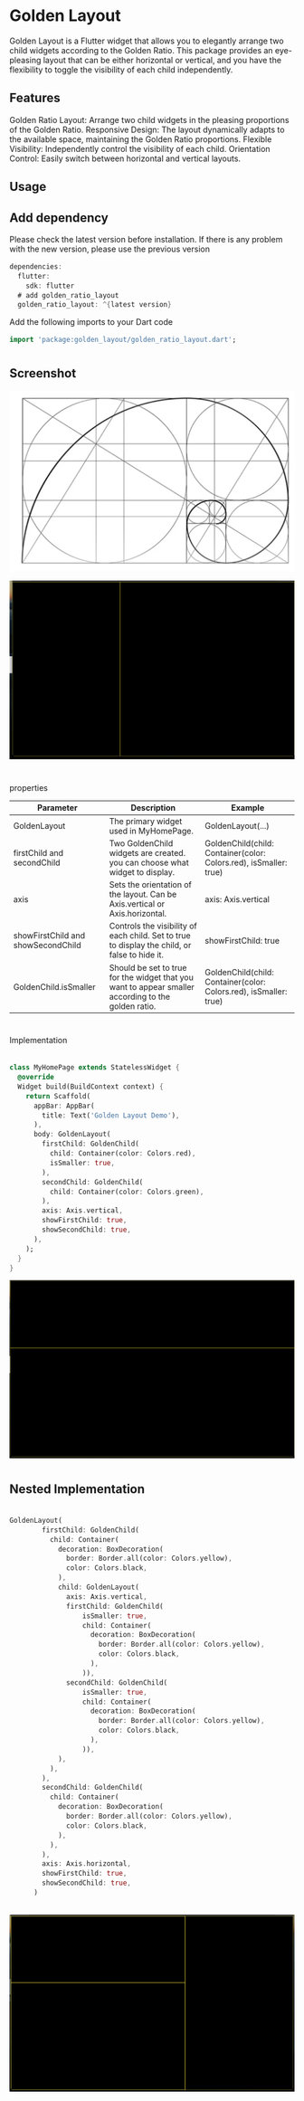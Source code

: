 
# Golden Layout

Golden Layout is a Flutter widget that allows you to elegantly arrange two child widgets according to the Golden Ratio. This package provides an eye-pleasing layout that can be either horizontal or vertical, and you have the flexibility to toggle the visibility of each child independently.

## Features

Golden Ratio Layout: Arrange two child widgets in the pleasing proportions of the Golden Ratio.
Responsive Design: The layout dynamically adapts to the available space, maintaining the Golden Ratio proportions.
Flexible Visibility: Independently control the visibility of each child.
Orientation Control: Easily switch between horizontal and vertical layouts.


## Usage

## Add dependency

Please check the latest version before installation. If there is any problem with the new version, please use the previous version

```dart
dependencies:
  flutter:
    sdk: flutter
  # add golden_ratio_layout
  golden_ratio_layout: ^{latest version}

```

Add the following imports to your Dart code

```dart
import 'package:golden_layout/golden_ratio_layout.dart';

```

#
## Screenshot


![alt text](https://github.com/Ramesh-Giri/golden_layout/blob/main/screenshots/example.png)

![alt text](https://github.com/Ramesh-Giri/golden_layout/blob/main/screenshots/example_horizontal.png)




#

properties


Parameter | Description | Example | 
--- | --- | --- | 
GoldenLayout | The primary widget used in MyHomePage. | GoldenLayout(...) |
firstChild and secondChild | 	Two GoldenChild widgets are created. you can choose what widget to display.	 | GoldenChild(child: Container(color: Colors.red), isSmaller: true) |
axis | Sets the orientation of the layout. Can be Axis.vertical or Axis.horizontal. | axis: Axis.vertical |
showFirstChild and showSecondChild | Controls the visibility of each child. Set to true to display the child, or false to hide it. | showFirstChild: true |
GoldenChild.isSmaller | Should be set to true for the widget that you want to appear smaller according to the golden ratio. | GoldenChild(child: Container(color: Colors.red), isSmaller: true) |
#

#

Implementation


```dart

class MyHomePage extends StatelessWidget {
  @override
  Widget build(BuildContext context) {
    return Scaffold(
      appBar: AppBar(
        title: Text('Golden Layout Demo'),
      ),
      body: GoldenLayout(
        firstChild: GoldenChild(
          child: Container(color: Colors.red),
          isSmaller: true,
        ),
        secondChild: GoldenChild(
          child: Container(color: Colors.green),
        ),
        axis: Axis.vertical,
        showFirstChild: true,
        showSecondChild: true,
      ),
    );
  }
}

```

![alt text](https://github.com/Ramesh-Giri/golden_layout/blob/main/screenshots/example_vertical.png)

#

## Nested Implementation

```dart

GoldenLayout(
        firstChild: GoldenChild(
          child: Container(
            decoration: BoxDecoration(
              border: Border.all(color: Colors.yellow),
              color: Colors.black,
            ),
            child: GoldenLayout(
              axis: Axis.vertical,
              firstChild: GoldenChild(
                  isSmaller: true,
                  child: Container(
                    decoration: BoxDecoration(
                      border: Border.all(color: Colors.yellow),
                      color: Colors.black,
                    ),
                  )),
              secondChild: GoldenChild(
                  isSmaller: true,
                  child: Container(
                    decoration: BoxDecoration(
                      border: Border.all(color: Colors.yellow),
                      color: Colors.black,
                    ),
                  )),
            ),
          ),
        ),
        secondChild: GoldenChild(
          child: Container(
            decoration: BoxDecoration(
              border: Border.all(color: Colors.yellow),
              color: Colors.black,
            ),
          ),
        ),
        axis: Axis.horizontal,
        showFirstChild: true,
        showSecondChild: true,
      )
      
   ```  
![alt text](https://github.com/Ramesh-Giri/golden_layout/blob/main/screenshots/nested.png)

#
